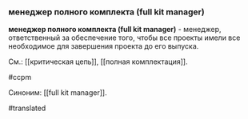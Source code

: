 ### менеджер полного комплекта (full kit manager)

**менеджер полного комплекта (full kit manager)** - менеджер, ответственный за обеспечение того, чтобы все проекты имели все необходимое для завершения проекта до его выпуска.

См.: [[критическая цепь]], [[полная комплектация]].

#ccpm

Синоним: [[full kit manager]].

#translated
